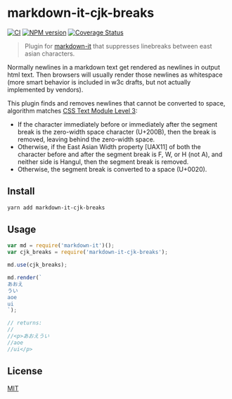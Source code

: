 # markdown-it-cjk-breaks

[![CI](https://github.com/markdown-it/markdown-it-cjk-breaks/actions/workflows/ci.yml/badge.svg)](https://github.com/markdown-it/markdown-it-cjk-breaks/actions/workflows/ci.yml)
[![NPM version](https://img.shields.io/npm/v/markdown-it-cjk-breaks.svg?style=flat)](https://www.npmjs.org/package/markdown-it-cjk-breaks)
[![Coverage Status](https://coveralls.io/repos/markdown-it/markdown-it-cjk-breaks/badge.svg?branch=master&service=github)](https://coveralls.io/github/markdown-it/markdown-it-cjk-breaks?branch=master)

> Plugin for [markdown-it](https://github.com/markdown-it/markdown-it) that suppresses linebreaks between east asian characters.

Normally newlines in a markdown text get rendered as newlines in output html text. Then browsers will usually render those newlines as whitespace (more smart behavior is included in w3c drafts, but not actually implemented by vendors).

This plugin finds and removes newlines that cannot be converted to space, algorithm matches [CSS Text Module Level 3](https://www.w3.org/TR/css-text-3/#line-break-transform):

 - If the character immediately before or immediately after the segment break is the zero-width space character (U+200B), then the break is removed, leaving behind the zero-width space.
 - Otherwise, if the East Asian Width property [UAX11] of both the character before and after the segment break is F, W, or H (not A), and neither side is Hangul, then the segment break is removed.
 - Otherwise, the segment break is converted to a space (U+0020).

## Install

```bash
yarn add markdown-it-cjk-breaks
```


## Usage

```js
var md = require('markdown-it')();
var cjk_breaks = require('markdown-it-cjk-breaks');

md.use(cjk_breaks);

md.render(`
あおえ
うい
aoe
ui
`);

// returns:
//
//<p>あおえうい
//aoe
//ui</p>
```


## License

[MIT](https://github.com/markdown-it/markdown-it-cjk-breaks/blob/master/LICENSE)
